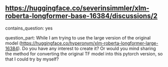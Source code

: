 ## https://huggingface.co/severinsimmler/xlm-roberta-longformer-base-16384/discussions/2

contains_question: yes

question_part: While I am trying to use the large version of the original model (https://huggingface.co/hyperonym/xlm-roberta-longformer-large-16384). Do you have any interest to create it? Or would you mind sharing the method for converting the original TF model into this pytorch version, so that I could try by myself?